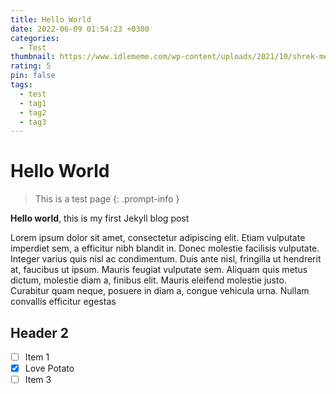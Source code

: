 ```yaml
---
title: Hello World
date: 2022-06-09 01:54:23 +0300
categories:
  - Test
thumbnail: https://www.idlememe.com/wp-content/uploads/2021/10/shrek-meme-idlememe-1.jpg
rating: 5
pin: false
tags:
  - test
  - tag1
  - tag2
  - tag3
---
```


# Hello World

> This is a test page
{: .prompt-info }

**Hello world**, this is my first Jekyll blog post

Lorem ipsum dolor sit amet, consectetur adipiscing elit. Etiam vulputate imperdiet sem, a efficitur nibh blandit in. Donec molestie facilisis vulputate. Integer varius quis nisl ac condimentum. Duis ante nisl, fringilla ut hendrerit at, faucibus ut ipsum. Mauris feugiat vulputate sem. Aliquam quis metus dictum, molestie diam a, finibus elit. Mauris eleifend molestie justo. Curabitur quam neque, posuere in diam a, congue vehicula urna. Nullam convallis efficitur egestas

## Header 2

- [ ] Item 1
- [x] Love Potato
- [ ] Item 3
